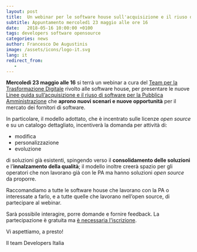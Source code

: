 ```yaml
---
layout: post
title:  Un webinar per le software house sull'acquisizione e il riuso del software
subtitle: Appuntamento mercoledì 23 maggio alle ore 16
date:   2018-05-16 10:00:00 +0100
tags: developers software opensource
categories: news
author: Francesco De Augustinis
image: /assets/icons/logo-it.svg
lang: it
redirect_from:
   - 
---
```


**Mercoledì 23 maggio alle 16** si terrà un webinar a cura del [Team per la Trasformazione Digitale](https://teamdigitale.governo.it/) rivolto alle software house, per presentare le nuove [Linee guida sull’acquisizione e il riuso di software per la Pubblica Amministrazione](https://lg-acquisizione-e-riuso-software-per-la-pa.readthedocs.io/it/latest/) che **aprono nuovi scenari e nuove opportunità** per il mercato dei fornitori di software.

In particolare, il modello adottato, che è incentrato sulle licenze *open source* e su un catalogo dettagliato, incentiverà la domanda per attività di:

* modifica
* personalizzazione
* evoluzione

di soluzioni già esistenti, spingendo verso il **consolidamento delle soluzioni** e l’**innalzamento della qualità**; il modello inoltre creerà spazio per gli operatori che non lavorano già con le PA ma hanno soluzioni *open source* da proporre.

Raccomandiamo a tutte le software house che lavorano con la PA o interessate a farlo, e a tutte quelle che lavorano nell’open source, di partecipare al webinar.

Sarà possibile interagire, porre domande e fornire feedback. La partecipazione è gratuita ma [è necessaria l'iscrizione](https://www.eventbrite.it/e/registrazione-le-nuove-linee-guida-per-lacquisizione-e-il-riuso-di-software-nella-pa-45845227309).

Vi aspettiamo, a presto!

Il team Developers Italia
